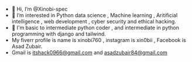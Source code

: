 - 👋 Hi, I’m @Xinobi-spec
- 👀 I’m interested in Python data science , Machine learning , Aritificial intelligence , web development , cyber security and ethical hacking. 
- 🌱 I'm basic to intermediate python coder , and intermediate in python programming with django and tailwind.
- My fiverr profile is name is xinobi760 , instagram is xin0bii , Facebook is Asad Zubair.
- Gmail is itshack0966@gmail.com and asadzubair84@gmail.com

<!---
Xinobi-spec/Xinobi-spec is a ✨ special ✨ repository because its `README.md` (this file) appears on your GitHub profile.
You can click the Preview link to take a look at your changes.
--->
